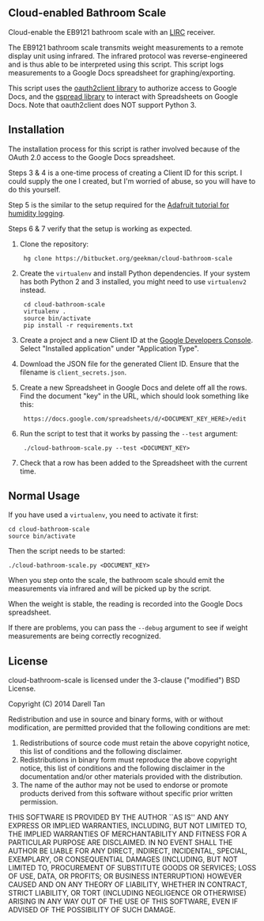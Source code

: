 Cloud-enabled Bathroom Scale
------------------------------
Cloud-enable the EB9121 bathroom scale with an [LIRC](http://www.lirc.org/) receiver.

The EB9121 bathroom scale transmits weight measurements to a remote display unit using
infrared. The infrared protocol was reverse-engineered and is thus able to be interpreted 
using this script. This script logs measurements to a Google Docs spreadsheet for 
graphing/exporting.

This script uses the [oauth2client library](https://github.com/google/oauth2client/) to 
authorize access to Google Docs, and the [gspread library](https://github.com/burnash/gspread) 
to interact with Spreadsheets on Google Docs. Note that oauth2client does NOT support Python 3.


Installation
-------------
The installation process for this script is rather involved because of the 
OAuth 2.0 access to the Google Docs spreadsheet.

Steps 3 & 4 is a one-time process of creating a Client ID for this script. I 
could supply the one I created, but I'm worried of abuse, so you will have to 
do this yourself.

Step 5 is the similar to the setup required for the [Adafruit tutorial for humidity logging](https://learn.adafruit.com/dht-humidity-sensing-on-raspberry-pi-with-gdocs-logging/connecting-to-googles-docs-updated).

Steps 6 & 7 verify that the setup is working as expected.


1. Clone the repository:

        hg clone https://bitbucket.org/geekman/cloud-bathroom-scale

2. Create the `virtualenv` and install Python dependencies. If your system has
   both Python 2 and 3 installed, you might need to use `virtualenv2` instead.

        cd cloud-bathroom-scale
        virtualenv .
        source bin/activate
        pip install -r requirements.txt

3. Create a project and a new Client ID at the [Google Developers Console](https://console.developers.google.com/).
   Select "Installed application" under "Application Type".

4. Download the JSON file for the generated Client ID. Ensure that the filename is `client_secrets.json`.

5. Create a new Spreadsheet in Google Docs and delete off all the rows. Find
   the document "key" in the URL, which should look something like this:

        https://docs.google.com/spreadsheets/d/<DOCUMENT_KEY_HERE>/edit

6. Run the script to test that it works by passing the `--test` argument:

        ./cloud-bathroom-scale.py --test <DOCUMENT_KEY>

7. Check that a row has been added to the Spreadsheet with the current time.


Normal Usage
-------------
If you have used a `virtualenv`, you need to activate it first:

    cd cloud-bathroom-scale
    source bin/activate

Then the script needs to be started:

    ./cloud-bathroom-scale.py <DOCUMENT_KEY>

When you step onto the scale, the bathroom scale should emit the measurements 
via infrared and will be picked up by the script.

When the weight is stable, the reading is recorded into the Google Docs spreadsheet.

If there are problems, you can pass the `--debug` argument to see if weight 
measurements are being correctly recognized.


License
--------
cloud-bathroom-scale is licensed under the 3-clause ("modified") BSD License.

Copyright (C) 2014 Darell Tan

Redistribution and use in source and binary forms, with or without
modification, are permitted provided that the following conditions
are met:

1. Redistributions of source code must retain the above copyright
   notice, this list of conditions and the following disclaimer.
2. Redistributions in binary form must reproduce the above copyright
   notice, this list of conditions and the following disclaimer in the
   documentation and/or other materials provided with the distribution.
3. The name of the author may not be used to endorse or promote products
   derived from this software without specific prior written permission.

THIS SOFTWARE IS PROVIDED BY THE AUTHOR ``AS IS'' AND ANY EXPRESS OR
IMPLIED WARRANTIES, INCLUDING, BUT NOT LIMITED TO, THE IMPLIED WARRANTIES
OF MERCHANTABILITY AND FITNESS FOR A PARTICULAR PURPOSE ARE DISCLAIMED.
IN NO EVENT SHALL THE AUTHOR BE LIABLE FOR ANY DIRECT, INDIRECT,
INCIDENTAL, SPECIAL, EXEMPLARY, OR CONSEQUENTIAL DAMAGES (INCLUDING, BUT
NOT LIMITED TO, PROCUREMENT OF SUBSTITUTE GOODS OR SERVICES; LOSS OF USE,
DATA, OR PROFITS; OR BUSINESS INTERRUPTION) HOWEVER CAUSED AND ON ANY
THEORY OF LIABILITY, WHETHER IN CONTRACT, STRICT LIABILITY, OR TORT
(INCLUDING NEGLIGENCE OR OTHERWISE) ARISING IN ANY WAY OUT OF THE USE OF
THIS SOFTWARE, EVEN IF ADVISED OF THE POSSIBILITY OF SUCH DAMAGE.

